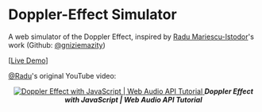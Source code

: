 # Doppler-Effect Simulator

A web simulator of the Doppler Effect, inspired by [Radu Mariescu-Istodor]()'s work (Github: [@gniziemazity](https://github.com/gniziemazity))

[[Live Demo](https://shoobyd.github.io/doppler-effect-simulator/)]


[@Radu](https://www.youtube.com/@Radu)'s original YouTube video:<br>
<p align="center">
	<a href="https://www.youtube.com/watch?v=5vI4m9qs9IY">
		<img src="https://img.youtube.com/vi/5vI4m9qs9IY/0.jpg" alt="Doppler Effect with JavaScript | Web Audio API Tutorial" />
	</a>
	<b><i>Doppler Effect with JavaScript | Web Audio API Tutorial</i></b>
</p>

